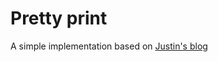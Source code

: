 # Pretty print

A simple implementation based on [Justin's blog](https://justinpombrio.net/2024/02/23/a-twist-on-Wadlers-printer.html)
